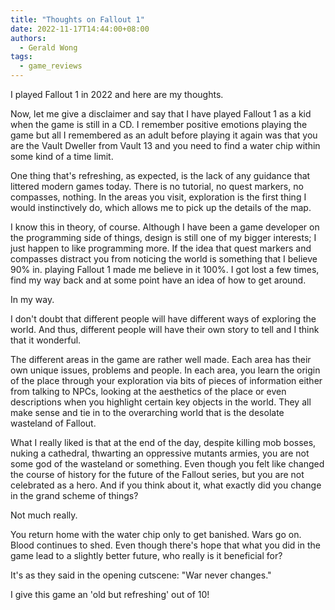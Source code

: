 ```yaml
---
title: "Thoughts on Fallout 1"
date: 2022-11-17T14:44:00+08:00
authors:
  - Gerald Wong
tags:
  - game_reviews
---
```


I played Fallout 1 in 2022 and here are my thoughts.

Now, let me give a disclaimer and say that I have played Fallout 1 as a kid when the game is still in a CD. 
I remember positive emotions playing the game but all I remembered as an adult before playing it again was that you are the Vault Dweller from Vault 13 and you need to find a water chip within some kind of a time limit. 

<!--more-->

One thing that's refreshing, as expected, is the lack of any guidance that littered modern games today. There is no tutorial, no quest markers, no compasses, nothing. In the areas you visit, exploration is the first thing I would instinctively do, which allows me to pick up the details of the map. 

I know this in theory, of course. Although I have been a game developer on the programming side of things, design is still one of my bigger interests; I just happen to like programming more. If the idea that quest markers and compasses distract you from noticing the world is something that I believe 90% in. playing Fallout 1 made me believe in it 100%. I got lost a few times, find my way back and at some point have an idea of how to get around.

In my way.

I don't doubt that different people will have different ways of exploring the world. And thus, different people will have their own story to tell and I think that it wonderful. 

The different areas in the game are rather well made. Each area has their own unique issues, problems and people. In each area, you learn the origin of the place through your exploration via bits of pieces of information either from talking to NPCs, looking at the aesthetics of the place or even descriptions when you highlight certain key objects in the world. They all make sense and tie in to the overarching world that is the desolate wasteland of Fallout. 

What I really liked is that at the end of the day, despite killing mob bosses, nuking a cathedral, thwarting an oppressive mutants armies, you are not some god of the wasteland or something. 
Even though you felt like  changed the course of history for the future of the Fallout series, but you are not celebrated as a hero. 
And if you think about it, what exactly did you change in the grand scheme of things?

Not much really.

You return home with the water chip only to get banished. 
Wars go on. Blood continues to shed. 
Even though there's hope that what you did in the game lead to a slightly better future, who really is it beneficial for?

It's as they said in the opening cutscene: "War never changes."

I give this game an 'old but refreshing' out of 10!
